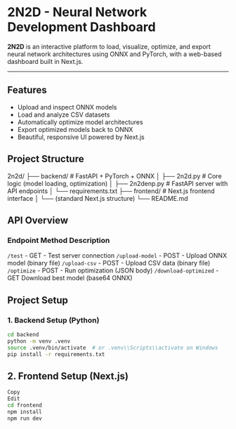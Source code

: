 # 2N2D - Neural Network Development Dashboard

**2N2D** is an interactive platform to load, visualize, optimize, and export neural network architectures using ONNX and PyTorch, with a web-based dashboard built in Next.js.

---

## Features

- Upload and inspect ONNX models
- Load and analyze CSV datasets
- Automatically optimize model architectures
- Export optimized models back to ONNX
- Beautiful, responsive UI powered by Next.js

## Project Structure

2n2d/ ├── backend/ # FastAPI + PyTorch + ONNX │
├── 2n2d.py # Core logic (model loading, optimization)
│
├── 2n2denp.py # FastAPI server with API endpoints
│ └── requirements.txt
├── frontend/ # Next.js frontend interface
│ └── (standard Next.js structure)
└── README.md

## API Overview

### Endpoint Method Description

`/test` - GET - Test server connection
`/upload-model` - POST - Upload ONNX model (binary file)
`/upload-csv` - POST - Upload CSV data (binary file)
`/optimize` - POST - Run optimization (JSON body)
`/download-optimized` - GET Download best model (base64 ONNX)

## Project Setup

### 1. Backend Setup (Python)

```bash
cd backend
python -m venv .venv
source .venv/bin/activate  # or .venv\\Scripts\\activate on Windows
pip install -r requirements.txt
```

## 2. Frontend Setup (Next.js)

```bash
Copy
Edit
cd frontend
npm install
npm run dev
```
